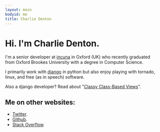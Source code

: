 ```yaml
---
layout: main
bodyid: me
title: Charlie Denton
---
```


# Hi. I'm Charlie Denton.

I'm a senior developer at [incuna](http://incuna.com) in Oxford (UK) who
recently graduated from Oxford Brookes University with a degree in Computer Science.

I primarily work with [django](http://djangoproject.com) in python but
also enjoy playing with tornado, linux, and free (as in speech) software.

Also a django developer? Read about "[Classy Class-Based Views](/ccbv/)".

## Me on other websites:

* [Twitter](http://twitter.com/meshy).
* [Github](http://git.io/meshy).
* [Stack Overflow](http://stackoverflow.com/users/400691/meshy).
